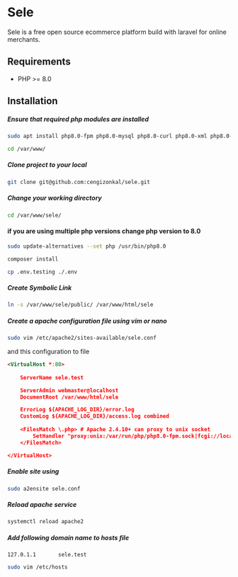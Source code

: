 # Sele
Sele is a free open source ecommerce platform build with laravel for online merchants. 

## Requirements

* PHP >= 8.0


## Installation
##### Ensure that required php modules are installed
```bash
sudo apt install php8.0-fpm php8.0-mysql php8.0-curl php8.0-xml php8.0-mbstring
```
```bash
cd /var/www/
```
##### Clone project to your local
```bash
git clone git@github.com:cengizonkal/sele.git
```
##### Change your working directory
```bash
cd /var/www/sele/
```
#### if you are using multiple php versions change php version to 8.0
```bash
sudo update-alternatives --set php /usr/bin/php8.0
```
```bash
composer install
```
```bash
cp .env.testing ./.env
```



##### Create Symbolic Link
```bash
ln -s /var/www/sele/public/ /var/www/html/sele
```
##### Create a apache configuration file using vim or nano
```bash 
sudo vim /etc/apache2/sites-available/sele.conf
```
and this configuration to file
```xml
<VirtualHost *:80>
	
	ServerName sele.test

	ServerAdmin webmaster@localhost
	DocumentRoot /var/www/html/sele

	ErrorLog ${APACHE_LOG_DIR}/error.log
	CustomLog ${APACHE_LOG_DIR}/access.log combined
	
	<FilesMatch \.php> # Apache 2.4.10+ can proxy to unix socket 
        SetHandler "proxy:unix:/var/run/php/php8.0-fpm.sock|fcgi://localhost/" 
    </FilesMatch> 

</VirtualHost>
```
##### Enable site using
```bash
sudo a2ensite sele.conf
```
##### Reload apache service
```bash
systemctl reload apache2
```
##### Add following domain name to **hosts** file
```
127.0.1.1       sele.test
```
```bash
sudo vim /etc/hosts
```

